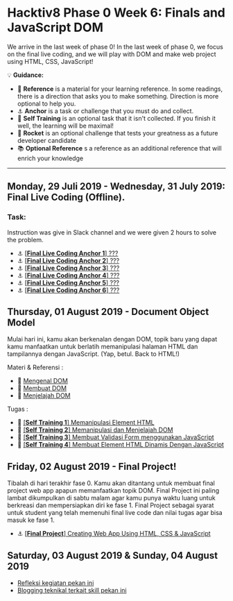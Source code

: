 # Hacktiv8 Phase 0 Week 6: Finals and JavaScript DOM

We arrive in the last week of phase 0! In the last week of phase 0, we focus on the final live coding, and we will play with DOM and make web project using HTML, CSS, JavaScript!

:bulb: **Guidance:**
- :notebook_with_decorative_cover: **Reference** is a material for your learning reference. In some readings, there is a direction that asks you to make something. Direction is more optional to help you.
- :anchor: **Anchor** is a task or challenge that you must do and collect.
- 💪 **Self Training** is an optional task that it isn't collected. If you finish it well, the learning will be maximal!
- :rocket: **Rocket** is an optional challenge that tests your greatness as a future developer candidate
- :books: **Optional Reference** s a reference as an additional reference that will enrich your knowledge
---

## Monday, 29 Juli 2019 - Wednesday, 31 July 2019: Final Live Coding (Offline).
### Task:
Instruction was give in Slack channel and we were given 2 hours to solve the problem.
- :anchor: [[**Final Live Coding Anchor 1**] ???](https://github.com/andreassosilo/hacktiv8/blob/master/phase0/week5/simulationLiveCode/1.js)
- :anchor: [[**Final Live Coding Anchor 2**] ???](https://github.com/andreassosilo/hacktiv8/blob/master/phase0/week5/simulationLiveCode/2.js)
- :anchor: [[**Final Live Coding Anchor 3**] ???](https://github.com/andreassosilo/hacktiv8/blob/master/phase0/week5/simulationLiveCode/3.js)
- :anchor: [[**Final Live Coding Anchor 4**] ???](https://github.com/andreassosilo/hacktiv8/blob/master/phase0/week5/simulationLiveCode/4.js)
- :anchor: [[**Final Live Coding Anchor 5**] ???](https://github.com/andreassosilo/hacktiv8/blob/master/phase0/week5/simulationLiveCode/5.js)
- :anchor: [[**Final Live Coding Anchor 6**] ???](https://github.com/andreassosilo/hacktiv8/blob/master/phase0/week5/simulationLiveCode/6.js)

## Thursday, 01 August 2019 - Document Object Model
Mulai hari ini, kamu akan berkenalan dengan DOM, topik baru yang dapat kamu manfaatkan untuk berlatih memanipulasi halaman HTML dan tampilannya dengan JavaScript. (Yap, betul. Back to HTML!)

Materi & Referensi :
- :notebook_with_decorative_cover:
[Mengenal DOM](/modules/js-dom-intro.md)
- :notebook_with_decorative_cover:
[Membuat DOM](/modules/js-dom-creation.md)
- :notebook_with_decorative_cover:
[Menjelajah DOM](/modules/js-dom-transversing.md)

Tugas :
- 💪
[[**Self Training 1**] Memanipulasi Element HTML](modules/anchor-js-dom-manipulation.md)
- 💪
[[**Self Training 2**] Memanipulasi dan Menjelajah DOM](modules/anchor-js-dom-transverse-manipulation.md)
- 💪
[[**Self Training 3**] Membuat Validasi Form menggunakan JavaScript](modules/anchor-js-form-validation.md)
- 💪
[[**Self Training 4**] Membuat Element HTML Dinamis Dengan JavaScript](modules/anchor-js-dom-creation.md)

## Friday, 02 August 2019 - Final Project!

Tibalah di hari terakhir fase 0. Kamu akan ditantang untuk membuat final project web app apapun memanfaatkan topik DOM. Final Project ini paling lambat dikumpulkan di sabtu malam agar kamu punya waktu luang untuk berkreasi dan mempersiapkan diri ke fase 1. Final Project sebagai syarat untuk student yang telah memenuhi final live code dan nilai tugas agar bisa masuk ke fase 1.

- :anchor:
[[**Final Project**] Creating Web App Using HTML, CSS & JavaScript](https://github.com/andreassosilo/chickuiz/blob/master/README.md)


## Saturday, 03 August 2019 & Sunday, 04 August 2019

- [Refleksi kegiatan pekan ini](https://github.com/hacktiv8/phase-0-activities/blob/master/modules/reflection.md)
- [Blogging teknikal terkait skill pekan ini](https://github.com/hacktiv8/phase-0-activities/blob/master/modules/blog.md)
